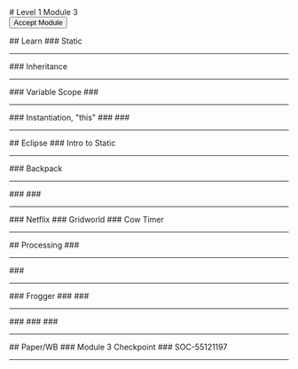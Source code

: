 
 <div id="moduleIndex">
  # Level 1 Module 3
  <form action="http://bit.ly/l1m3code" id="moduleButtonForm" method="get">
   <button id="acceptModuleButton" type="submit">
    <span>
     Accept Module
    </span>
   </button>
  </form>
  <!-- <h3><a href="../Level_1_Cheat_Guide.pdf">Cheat Sheet</a></h3> -->
  <div class="moduleIndexColumn">
   ## Learn
   ### Static
   <hr/>
   ### Inheritance
   <hr/>
   ### Variable Scope
   ###
   <hr/>
   ### Instantiation, "this"
   ###
   ###
   <hr/>
  </div>
  <div class="moduleIndexColumn">
   ## Eclipse
   ### Intro to Static
   <hr/>
   ### Backpack
   <hr/>
   ###
   ###
   <hr/>
   ### Netflix
   ### Gridworld
   ### Cow Timer
   <hr/>
  </div>
  <div class="moduleIndexColumn">
   ## Processing
   ###
   <hr/>
   ###
   <hr/>
   ### Frogger
   ###
   ###
   <hr/>
   ###
   ###
   ###
   <hr/>
  </div>
  <div class="moduleIndexColumn">
   ## Paper/WB
   ### Module 3 Checkpoint
   ### SOC-55121197
   <hr/>
  </div>
 </div>

